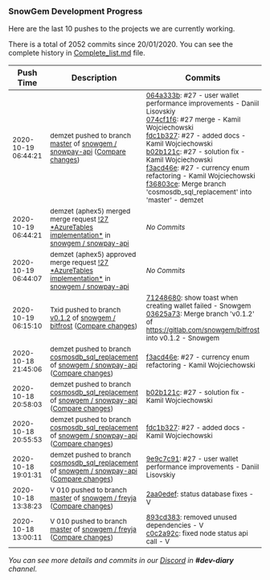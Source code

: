 
### SnowGem Development Progress

Here are the last 10 pushes to the projects we are currently working.

There is a total of 2052 commits since 20/01/2020. You can see the complete history in
 [Complete_list.md](Complete_list.md) file.

| Push Time | Description | Commits |
| --- | --- | --- |
| <sub>2020-10-19 06:44:21</sub> | <sub>demzet pushed to branch [master](https://gitlab.com/snowgem/snowpay-api/commits/master) of [snowgem / snowpay\-api](https://gitlab.com/snowgem/snowpay-api) ([Compare changes](https://gitlab.com/snowgem/snowpay-api/compare/b399163981964242fa00a3bd10d7156dfcb2187a...f36803cedaf686b331caf64ba4bb4610fc3e0c9e))</sub> | <sub>[064a333b](https://gitlab.com/snowgem/snowpay-api/-/commit/064a333bdfbc006ba8839c4b440a37c9b56f1165): #27 - user wallet performance improvements - Daniil Lisovskiy<br>[074cf1f6](https://gitlab.com/snowgem/snowpay-api/-/commit/074cf1f6894222be1cc4e51bf62c478cb65900cd): #27 merge - Kamil Wojciechowski<br>[fdc1b327](https://gitlab.com/snowgem/snowpay-api/-/commit/fdc1b3273fbf83db8b5080e9fc04034612c576f6): #27 - added docs - Kamil Wojciechowski<br>[b02b121c](https://gitlab.com/snowgem/snowpay-api/-/commit/b02b121cce43116365ffcdea716cc38bfd106d1c): #27 - solution fix - Kamil Wojciechowski<br>[f3acd46e](https://gitlab.com/snowgem/snowpay-api/-/commit/f3acd46e26683a7e4aba95ab8565a8dc63fe8a42): #27 - currency enum refactoring - Kamil Wojciechowski<br>[f36803ce](https://gitlab.com/snowgem/snowpay-api/-/commit/f36803cedaf686b331caf64ba4bb4610fc3e0c9e): Merge branch 'cosmosdb_sql_replacement' into 'master' - demzet</sub> |
| <sub>2020-10-19 06:44:21</sub> | <sub>demzet (aphex5) merged merge request [\!27 \*AzureTables implementation\*](https://gitlab.com/snowgem/snowpay-api/-/merge_requests/27) in [snowgem / snowpay\-api](https://gitlab.com/snowgem/snowpay-api)</sub> | <sub>_No Commits_</sub> |
| <sub>2020-10-19 06:44:07</sub> | <sub>demzet (aphex5) approved merge request [\!27 \*AzureTables implementation\*](https://gitlab.com/snowgem/snowpay-api/-/merge_requests/27) in [snowgem / snowpay\-api](https://gitlab.com/snowgem/snowpay-api)</sub> | <sub>_No Commits_</sub> |
| <sub>2020-10-19 06:15:10</sub> | <sub>Txid pushed to branch [v0\.1\.2](https://gitlab.com/snowgem/bitfrost/commits/v0.1.2) of [snowgem / bitfrost](https://gitlab.com/snowgem/bitfrost) ([Compare changes](https://gitlab.com/snowgem/bitfrost/compare/1e86f0381c3cce57ba5398bd7a07137af218e2cd...03625a73f886eb4d608ffe9fb79c58b727f959c2))</sub> | <sub>[71248680](https://gitlab.com/snowgem/bitfrost/-/commit/7124868048a2c7d968ce0b7c84886aaf0a27b71a): show toast when creating wallet failed - Snowgem<br>[03625a73](https://gitlab.com/snowgem/bitfrost/-/commit/03625a73f886eb4d608ffe9fb79c58b727f959c2): Merge branch 'v0.1.2' of https://gitlab.com/snowgem/bitfrost into v0.1.2 - Snowgem</sub> |
| <sub>2020-10-18 21:45:06</sub> | <sub>demzet pushed to branch [cosmosdb\_sql\_replacement](https://gitlab.com/snowgem/snowpay-api/commits/cosmosdb_sql_replacement) of [snowgem / snowpay\-api](https://gitlab.com/snowgem/snowpay-api) ([Compare changes](https://gitlab.com/snowgem/snowpay-api/compare/b02b121cce43116365ffcdea716cc38bfd106d1c...f3acd46e26683a7e4aba95ab8565a8dc63fe8a42))</sub> | <sub>[f3acd46e](https://gitlab.com/snowgem/snowpay-api/-/commit/f3acd46e26683a7e4aba95ab8565a8dc63fe8a42): #27 - currency enum refactoring - Kamil Wojciechowski</sub> |
| <sub>2020-10-18 20:58:03</sub> | <sub>demzet pushed to branch [cosmosdb\_sql\_replacement](https://gitlab.com/snowgem/snowpay-api/commits/cosmosdb_sql_replacement) of [snowgem / snowpay\-api](https://gitlab.com/snowgem/snowpay-api) ([Compare changes](https://gitlab.com/snowgem/snowpay-api/compare/fdc1b3273fbf83db8b5080e9fc04034612c576f6...b02b121cce43116365ffcdea716cc38bfd106d1c))</sub> | <sub>[b02b121c](https://gitlab.com/snowgem/snowpay-api/-/commit/b02b121cce43116365ffcdea716cc38bfd106d1c): #27 - solution fix - Kamil Wojciechowski</sub> |
| <sub>2020-10-18 20:55:53</sub> | <sub>demzet pushed to branch [cosmosdb\_sql\_replacement](https://gitlab.com/snowgem/snowpay-api/commits/cosmosdb_sql_replacement) of [snowgem / snowpay\-api](https://gitlab.com/snowgem/snowpay-api) ([Compare changes](https://gitlab.com/snowgem/snowpay-api/compare/074cf1f6894222be1cc4e51bf62c478cb65900cd...fdc1b3273fbf83db8b5080e9fc04034612c576f6))</sub> | <sub>[fdc1b327](https://gitlab.com/snowgem/snowpay-api/-/commit/fdc1b3273fbf83db8b5080e9fc04034612c576f6): #27 - added docs - Kamil Wojciechowski</sub> |
| <sub>2020-10-18 19:01:31</sub> | <sub>demzet pushed to branch [cosmosdb\_sql\_replacement](https://gitlab.com/snowgem/snowpay-api/commits/cosmosdb_sql_replacement) of [snowgem / snowpay\-api](https://gitlab.com/snowgem/snowpay-api) ([Compare changes](https://gitlab.com/snowgem/snowpay-api/compare/8a3ef1dd9388e7670321e33eeb702b6cb182483e...9e9c7c919403c00779b8a15743fdd27d3e40fd1e))</sub> | <sub>[9e9c7c91](https://gitlab.com/snowgem/snowpay-api/-/commit/9e9c7c919403c00779b8a15743fdd27d3e40fd1e): #27 - user wallet performance improvements - Daniil Lisovskiy</sub> |
| <sub>2020-10-18 13:38:23</sub> | <sub>V 010 pushed to branch [master](https://gitlab.com/snowgem/freyja/commits/master) of [snowgem / freyja](https://gitlab.com/snowgem/freyja) ([Compare changes](https://gitlab.com/snowgem/freyja/compare/c0c2a92ca5e5526e58a493c4d96f7439a31542f7...2aa0edefa88273855b4a76c5e1bfa5276e805811))</sub> | <sub>[2aa0edef](https://gitlab.com/snowgem/freyja/-/commit/2aa0edefa88273855b4a76c5e1bfa5276e805811): status database fixes - V</sub> |
| <sub>2020-10-18 13:00:11</sub> | <sub>V 010 pushed to branch [master](https://gitlab.com/snowgem/freyja/commits/master) of [snowgem / freyja](https://gitlab.com/snowgem/freyja) ([Compare changes](https://gitlab.com/snowgem/freyja/compare/03717abf8b5fee43a75aac6bfb9967c6c2692827...c0c2a92ca5e5526e58a493c4d96f7439a31542f7))</sub> | <sub>[893cd383](https://gitlab.com/snowgem/freyja/-/commit/893cd383365aa120ac9f01935050b85bdbe42b0d): removed unused dependencies - V<br>[c0c2a92c](https://gitlab.com/snowgem/freyja/-/commit/c0c2a92ca5e5526e58a493c4d96f7439a31542f7): fixed node status api call - V</sub> |

_You can see more details and commits in our [Discord](https://discord.gg/zumGnbg) in **#dev-diary** channel._

